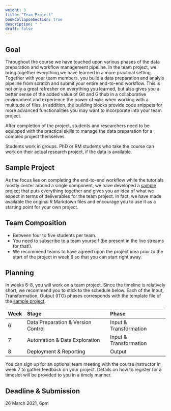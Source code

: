 ```yaml
---
weight: 3
title: "Team Project"
bookCollapseSection: true
description: " "
draft: false
---
```


## Goal

Throughout the course we have touched upon various phases of the data preparation and workflow management pipeline. In the team project, we bring together everything we have learned in a more practical setting. Together with your team members, you build a data preparation and analyis pipeline from scratch and submit your entire end-to-end workflow. This is not only a great refresher on everything you learned, but also gives you a better sense of the added value of Git and Github in a collaborative environment and experience the power of `make` when working with a multitude of files. In addition, the building blocks provide code snippets for more advanced functionalities you may want to incorporate into your team project.

After completion of the project, students and researchers need to be equipped with the practical skills to manage the data preparation for a complex project themselves.

Students work in groups. PhD or RM students who take the course can work on their actual research project, if the data is available.


## Sample Project

As the focus lies on completing the end-to-end workflow while the tutorials mostly center around a single component, we have developed a [sample project](sample_project.md) that puts everything together and gives you an idea of what we expect in terms of deliverables for the team project. In fact, we have made available the original R Markdown files and encourage you to use it as a starting point for your own project.


## Team Composition

- Between four to five students per team.
- You need to subscribe to a team yourself (be present in the live streams for that!).
- We recommend teams to have agreed upon the project idea prior to the start of the project in week 6 so that you can start right away.


## Planning

In weeks 6-8, you will work on a team project. Since the timeline is relatively short, we recommend you to stick to the schedule below. Each of the Input, Transformation, Output (ITO) phases corresponds with the template file of the [sample project](sample_project).

| Week | Stage | Phase |
|:---- | :---- | :---- |
| 6 | Data Preparation & Version Control | Input & Transformation |
| 7 |  Automation & Data Exploration | Input & Transformation |
| 8 |  Deployment & Reporting  | Output  |

You can sign up for an optional team meeting with the course instructor in week 7 to gather feedback on your project. Details on how to register for a timeslot will be provided to you in a timely manner.


## Deadline & Submission
26 March 2021, 6pm
